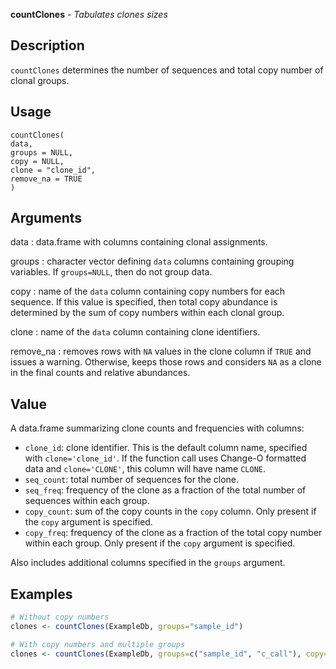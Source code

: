 **countClones** - *Tabulates clones sizes*

Description
--------------------

`countClones` determines the number of sequences and total copy number of 
clonal groups.


Usage
--------------------
```
countClones(
data,
groups = NULL,
copy = NULL,
clone = "clone_id",
remove_na = TRUE
)
```

Arguments
-------------------

data
:   data.frame with columns containing clonal assignments.

groups
:   character vector defining `data` columns containing grouping 
variables. If `groups=NULL`, then do not group data.

copy
:   name of the `data` column containing copy numbers for each 
sequence. If this value is specified, then total copy abundance
is determined by the sum of copy numbers within each clonal group.

clone
:   name of the `data` column containing clone identifiers.

remove_na
:   removes rows with `NA` values in the clone column if `TRUE` and issues a warning. 
Otherwise, keeps those rows and considers `NA` as a clone in the final counts 
and relative abundances.




Value
-------------------

A data.frame summarizing clone counts and frequencies with columns:

+  `clone_id`:    clone identifier. This is the default column
name, specified with `clone='clone_id'`.
If the function call uses Change-O 
formatted data and `clone='CLONE'`, this
column will have name `CLONE`.
+  `seq_count`:   total number of sequences for the clone.
+  `seq_freq`:    frequency of the clone as a fraction of the total
number of sequences within each group.
+  `copy_count`:  sum of the copy counts in the `copy` column.
Only present if the `copy` argument is 
specified.
+  `copy_freq`:   frequency of the clone as a fraction of the total
copy number within each group. Only present if 
the `copy` argument is specified.

Also includes additional columns specified in the `groups` argument.



Examples
-------------------

```R
# Without copy numbers
clones <- countClones(ExampleDb, groups="sample_id")

# With copy numbers and multiple groups
clones <- countClones(ExampleDb, groups=c("sample_id", "c_call"), copy="duplicate_count")

```








